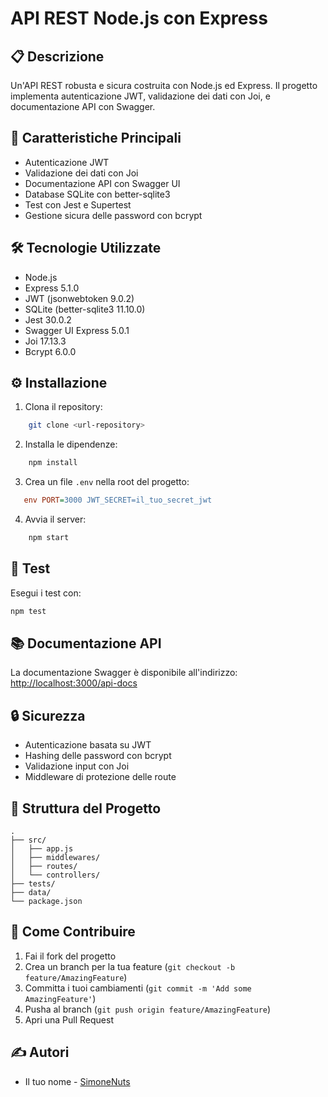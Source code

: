 # API REST Node.js con Express

## 📋 Descrizione
Un'API REST robusta e sicura costruita con Node.js ed Express. Il progetto implementa autenticazione JWT, validazione dei dati con Joi, e documentazione API con Swagger.

## 🚀 Caratteristiche Principali
- Autenticazione JWT
- Validazione dei dati con Joi
- Documentazione API con Swagger UI
- Database SQLite con better-sqlite3
- Test con Jest e Supertest
- Gestione sicura delle password con bcrypt

## 🛠️ Tecnologie Utilizzate
- Node.js
- Express 5.1.0
- JWT (jsonwebtoken 9.0.2)
- SQLite (better-sqlite3 11.10.0)
- Jest 30.0.2
- Swagger UI Express 5.0.1
- Joi 17.13.3
- Bcrypt 6.0.0

## ⚙️ Installazione

1. Clona il repository:
```bash
    git clone <url-repository>
```
2. Installa le dipendenze:
```bash
    npm install
```
3. Crea un file `.env` nella root del progetto:
```ini
   env PORT=3000 JWT_SECRET=il_tuo_secret_jwt
```
4. Avvia il server:
```bash
    npm start
```

## 🧪 Test
Esegui i test con:
```bash
npm test
```

## 📚 Documentazione API
La documentazione Swagger è disponibile all'indirizzo:
[http://localhost:3000/api-docs](http://localhost:3000/api-docs)

## 🔒 Sicurezza
- Autenticazione basata su JWT
- Hashing delle password con bcrypt
- Validazione input con Joi
- Middleware di protezione delle route

## 📁 Struttura del Progetto
```plaintext
.
├── src/
│   ├── app.js
│   ├── middlewares/
│   ├── routes/
│   └── controllers/
├── tests/
├── data/
└── package.json
```

## 🤝 Come Contribuire
1. Fai il fork del progetto
2. Crea un branch per la tua feature (`git checkout -b feature/AmazingFeature`)
3. Committa i tuoi cambiamenti (`git commit -m 'Add some AmazingFeature'`)
4. Pusha al branch (`git push origin feature/AmazingFeature`)
5. Apri una Pull Request

## ✍️ Autori
- Il tuo nome - [SimoneNuts](https://github.com/SimoneNuts)
